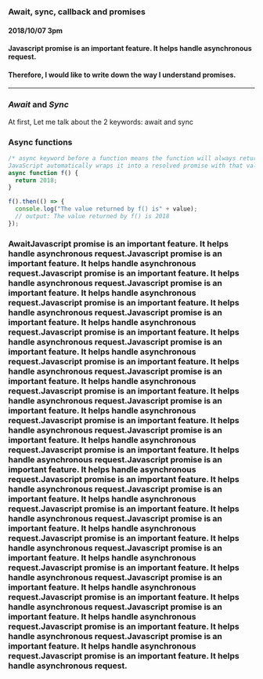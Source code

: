 ### Await, sync, callback and promises
#### 2018/10/07 3pm
#### Javascript promise is an important feature. It helps handle asynchronous request.
#### Therefore, I would like to write down the way I understand promises.

---

### *Await* and *Sync*
At first, Let me talk about the 2 keywords: await and sync


### Async functions

```Javascript
/* async keyword before a function means the function will always return a promise,
JavaScript automatically wraps it into a resolved promise with that value. */
async function f() {
  return 2018;
}

f().then(() => {
  console.log("The value returned by f() is" + value);
  // output: The value returned by f() is 2018
});

```

### AwaitJavascript promise is an important feature. It helps handle asynchronous request.Javascript promise is an important feature. It helps handle asynchronous request.Javascript promise is an important feature. It helps handle asynchronous request.Javascript promise is an important feature. It helps handle asynchronous request.Javascript promise is an important feature. It helps handle asynchronous request.Javascript promise is an important feature. It helps handle asynchronous request.Javascript promise is an important feature. It helps handle asynchronous request.Javascript promise is an important feature. It helps handle asynchronous request.Javascript promise is an important feature. It helps handle asynchronous request.Javascript promise is an important feature. It helps handle asynchronous request.Javascript promise is an important feature. It helps handle asynchronous request.Javascript promise is an important feature. It helps handle asynchronous request.Javascript promise is an important feature. It helps handle asynchronous request.Javascript promise is an important feature. It helps handle asynchronous request.Javascript promise is an important feature. It helps handle asynchronous request.Javascript promise is an important feature. It helps handle asynchronous request.Javascript promise is an important feature. It helps handle asynchronous request.Javascript promise is an important feature. It helps handle asynchronous request.Javascript promise is an important feature. It helps handle asynchronous request.Javascript promise is an important feature. It helps handle asynchronous request.Javascript promise is an important feature. It helps handle asynchronous request.Javascript promise is an important feature. It helps handle asynchronous request.Javascript promise is an important feature. It helps handle asynchronous request.Javascript promise is an important feature. It helps handle asynchronous request.Javascript promise is an important feature. It helps handle asynchronous request.Javascript promise is an important feature. It helps handle asynchronous request.Javascript promise is an important feature. It helps handle asynchronous request.Javascript promise is an important feature. It helps handle asynchronous request.Javascript promise is an important feature. It helps handle asynchronous request.
